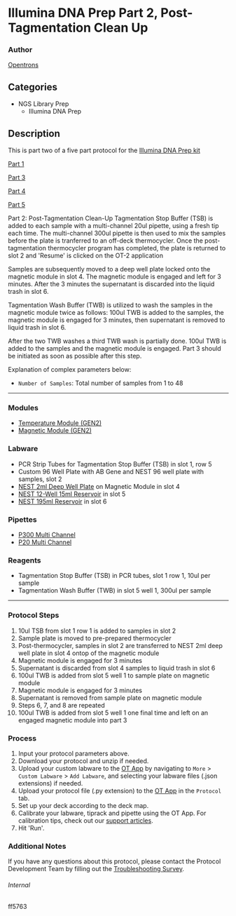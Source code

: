 # Illumina DNA Prep Part 2, Post-Tagmentation Clean Up

### Author
[Opentrons](https://opentrons.com/)

## Categories
* NGS Library Prep
    * Illumina DNA Prep

## Description
This is part two of a five part protocol for the [Illumina DNA Prep kit](https://www.illumina.com/products/by-type/sequencing-kits/library-prep-kits/nextera-dna-flex.html)

[Part 1](https://develop.protocols.opentrons.com/protocol/ff5763)

[Part 3](https://develop.protocols.opentrons.com/protocol/ff5763_part3)

[Part 4](https://develop.protocols.opentrons.com/protocol/ff5763_part4)

[Part 5](https://develop.protocols.opentrons.com/protocol/ff5763_part5)

Part 2: Post-Tagmentation Clean-Up
Tagmentation Stop Buffer (TSB) is added to each sample with a multi-channel 20ul pipette, using a fresh tip each time. The multi-channel 300ul pipette is then used to mix the samples before the plate is tranferred to an off-deck thermocycler. Once the post-tagmentation thermocycler program has completed, the plate is returned to slot 2 and 'Resume' is clicked on the OT-2 application

Samples are subsequently moved to a deep well plate locked onto the magnetic module in slot 4. The magnetic module is engaged and left for 3 minutes. After the 3 minutes the supernatant is discarded into the liquid trash in slot 6.

Tagmentation Wash Buffer (TWB) is utilized to wash the samples in the magnetic module twice as follows:
100ul TWB is added to the samples, the magnetic module is engaged for 3 minutes, then supernatant is removed to liquid trash in slot 6.

After the two TWB washes a third TWB wash is partially done. 100ul TWB is added to the samples and the magnetic module is engaged. Part 3 should be initiated as soon as possible after this step.

Explanation of complex parameters below:
* `Number of Samples`: Total number of samples from 1 to 48

---

### Modules
* [Temperature Module (GEN2)](https://shop.opentrons.com/collections/hardware-modules/products/tempdeck)
* [Magnetic Module (GEN2)](https://shop.opentrons.com/collections/hardware-modules/products/magdeck)

### Labware
* PCR Strip Tubes for Tagmentation Stop Buffer (TSB) in slot 1, row 5
* Custom 96 Well Plate with AB Gene and NEST 96 well plate with samples, slot 2
* [NEST 2ml Deep Well Plate](https://shop.opentrons.com/nest-2-ml-96-well-deep-well-plate-v-bottom/) on Magnetic Module in slot 4
* [NEST 12-Well 15ml Reservoir](https://shop.opentrons.com/nest-12-well-reservoirs-15-ml/) in slot 5
* [NEST 195ml Reservoir](https://shop.opentrons.com/nest-1-well-reservoirs-195-ml/) in slot 6


### Pipettes
* [P300 Multi Channel](https://shop.opentrons.com/8-channel-electronic-pipette/)
* [P20 Multi Channel](https://shop.opentrons.com/8-channel-electronic-pipette/)

### Reagents
* Tagmentation Stop Buffer (TSB) in PCR tubes, slot 1 row 1, 10ul per sample
* Tagmentation Wash Buffer (TWB) in slot 5 well 1, 300ul per sample

---

### Protocol Steps
1. 10ul TSB from slot 1 row 1 is added to samples in slot 2
2. Sample plate is moved to pre-prepared thermocycler
3. Post-thermocycler, samples in slot 2 are transferred to NEST 2ml deep well plate in slot 4 ontop of the magnetic module
4. Magnetic module is engaged for 3 minutes
5. Supernatant is discarded from slot 4 samples to liquid trash in slot 6
6. 100ul TWB is added from slot 5 well 1 to sample plate on magnetic module
7. Magnetic module is engaged for 3 minutes
8. Supernatant is removed from sample plate on magnetic module
9. Steps 6, 7, and 8 are repeated
10. 100ul TWB is added from slot 5 well 1 one final time and left on an engaged magnetic module into part 3

### Process
1. Input your protocol parameters above.
2. Download your protocol and unzip if needed.
3. Upload your custom labware to the [OT App](https://opentrons.com/ot-app) by navigating to `More` > `Custom Labware` > `Add Labware`, and selecting your labware files (.json extensions) if needed.
4. Upload your protocol file (.py extension) to the [OT App](https://opentrons.com/ot-app) in the `Protocol` tab.
5. Set up your deck according to the deck map.
6. Calibrate your labware, tiprack and pipette using the OT App. For calibration tips, check out our [support articles](https://support.opentrons.com/en/collections/1559720-guide-for-getting-started-with-the-ot-2).
7. Hit 'Run'.

### Additional Notes
If you have any questions about this protocol, please contact the Protocol Development Team by filling out the [Troubleshooting Survey](https://protocol-troubleshooting.paperform.co/).

###### Internal
ff5763
